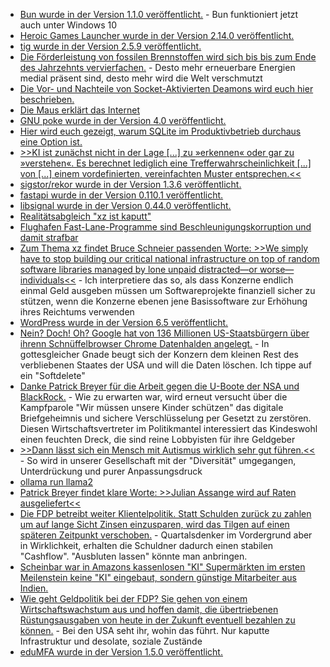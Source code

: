 * [Bun wurde in der Version 1.1.0 veröffentlicht.](https://github.com/oven-sh/bun/releases/tag/bun-v1.1.0) - Bun funktioniert jetzt auch unter Windows 10
* [Heroic Games Launcher wurde in der Version 2.14.0 veröffentlicht.](https://github.com/Heroic-Games-Launcher/HeroicGamesLauncher/releases/tag/v2.14.0)
* [tig wurde in der Version 2.5.9 veröffentlicht.](https://github.com/jonas/tig/releases/tag/tig-2.5.9)
* [Die Förderleistung von fossilen Brennstoffen wird sich bis bis zum Ende des Jahrzehnts vervierfachen.](https://blog.fefe.de/?ts=98f4bd6a) - Desto mehr erneuerbare Energien medial präsent sind, desto mehr wird die Welt verschmutzt
* [Die Vor- und Nachteile von Socket-Aktivierten Deamons wird euch hier beschrieben.](https://utcc.utoronto.ca/~cks/space/blog/linux/SystemdSocketActivationThoughts)
* [Die Maus erklärt das Internet](https://netzpolitik.org/2024/tv-tipps-die-maus-erklaert-das-internet/)
* [GNU poke wurde in der Version 4.0 veröffentlicht.](https://www.phoronix.com/news/GNU-Poke-4.0-Poke-ELF-1.0)
* [Hier wird euch gezeigt, warum SQLite im Produktivbetrieb durchaus eine Option ist.](https://fractaledmind.github.io/2023/12/23/rubyconftw/)
* [>>KI ist zunächst nicht in der Lage [...] zu »erkennen« oder gar zu »verstehen«. Es berechnet lediglich eine Trefferwahrscheinlichkeit [...] von [...] einem vordefinierten, vereinfachten Muster entsprechen.<<](https://www.kuketz-blog.de/ki-und-datenschutz-eine-kritische-betrachtung/)
* [sigstor/rekor wurde in der Version 1.3.6 veröffentlicht.](https://github.com/sigstore/rekor/releases/tag/v1.3.6)
* [fastapi wurde in der Version 0.110.1 veröffentlicht.](https://github.com/tiangolo/fastapi/releases/tag/0.110.1)
* [libsignal wurde in der Version 0.44.0 veröffentlicht.](https://github.com/signalapp/libsignal/releases/tag/v0.44.0)
* [Realitätsabgleich "xz ist kaputt"](https://www.rapid7.com/blog/post/2024/04/01/etr-backdoored-xz-utils-cve-2024-3094/)
* [Flughafen Fast-Lane-Programme sind Beschleunigungskorruption und damit strafbar](http://blog.fefe.de/?ts=98f5ed9b)
* [Zum Thema xz findet Bruce Schneier passenden Worte: >>We simply have to stop building our critical national infrastructure on top of random software libraries managed by lone unpaid distracted—or worse—individuals<<](https://www.schneier.com/blog/archives/2024/04/xz-utils-backdoor.html) - Ich interpretiere das so, als dass Konzerne endlich einmal Geld ausgeben müssen um Softwareprojekte finanziell sicher zu stützen, wenn die Konzerne ebenen jene Basissoftware zur Erhöhung ihres Reichtums verwenden
* [WordPress wurde in der Version 6.5 veröffentlicht.](https://wordpress.org/news/2024/04/regina/)
* [Nein? Doch! Oh? Google hat von 136 Millionen US-Staatsbürgern über ihrenn Schnüffelbrowser Chrome Datenhalden angelegt.](https://www.bleepingcomputer.com/news/legal/google-agrees-to-delete-chrome-browsing-data-of-136-million-users/) - In gottesgleicher Gnade beugt sich der Konzern dem kleinen Rest des verbliebenen Staates der USA und will die Daten löschen. Ich tippe auf ein "Softdelete"
* [Danke Patrick Breyer für die Arbeit gegen die U-Boote der NSA und BlackRock.](https://www.patrick-breyer.de/beschlussfertiger-vorschlag-zur-chatkontrolle-geleakt-angriff-auf-digitales-briefgeheimnis-und-sichere-verschluesselung/) - Wie zu erwarten war, wird erneut versucht über die Kampfparole "Wir müssen unsere Kinder schützen" das digitale Briefgeheimnis und sichere Verschlüsselung per Gesetzt zu zerstören. Diesen Wirtschaftsvertreter im Politikmantel interessiert das Kindeswohl einen feuchten Dreck, die sind reine Lobbyisten für ihre Geldgeber
* [>>Dann lässt sich ein Mensch mit Autis­mus wirk­lich sehr gut führen.<<](https://tuxproject.de/blog/2024/04/zdf-scheissdreck-zum-weltautismustag-2024/) - So wird in unserer Gesellschaft mit der "Diversität" umgegangen, Unterdrückung und purer Anpassungsdruck
* [ollama run llama2](https://www.freecodecamp.org/news/how-to-run-open-source-llms-locally-using-ollama/)
* [Patrick Breyer findet klare Worte: >>Julian Assange wird auf Raten ausgeliefert<<](https://www.patrick-breyer.de/piraten-julian-assange-wird-auf-raten-ausgeliefert/)
* [Die FDP betreibt weiter Klientelpolitik. Statt Schulden zurück zu zahlen um auf lange Sicht Zinsen einzusparen, wird das Tilgen auf einen späteren Zeitpunkt verschoben.](http://blog.fefe.de/?ts=98f25c51) - Quartalsdenker im Vordergrund aber in Wirklichkeit, erhalten die Schuldner dadurch einen stabilen "Cashflow". "Ausbluten lassen" könnte man anbringen.
* [Scheinbar war in Amazons kassenlosen "KI" Supermärkten im ersten Meilenstein keine "KI" eingebaut, sondern günstige Mitarbeiter aus Indien.](http://blog.fefe.de/?ts=98f29bfe)
* [Wie geht Geldpolitik bei der FDP? Sie gehen von einem Wirtschaftswachstum aus und hoffen damit, die übertriebenen Rüstungsausgaben von heute in der Zukunft eventuell bezahlen zu können.](http://blog.fefe.de/?ts=98f51e86) - Bei den USA seht ihr, wohin das führt. Nur kaputte Infrastruktur und desolate, soziale Zustände
* [eduMFA wurde in der Version 1.5.0 veröffentlicht.](https://github.com/eduMFA/eduMFA/releases/tag/v1.5.0)
